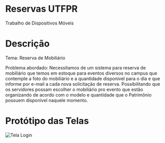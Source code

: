 # Reservas UTFPR
Trabalho de Dispositivos Móveis 

# Descrição
Tema: Reserva de Mobiliário

Problema abordado:
Necessitamos de um sistema para reserva de mobiliário que temos em estoque para eventos diversos no campus que contemple a foto do mobiliário e a quantidade disponível para o dia e que informe por e-mail a cada nova solicitação de reserva.
Possibilitando que os servidores possam escolher o mobiliário pro evento que estão organizando de acordo com o modelo e quantidade que o Patrimônio possuem disponível naquele momento.

# Protótipo das Telas
![Tela Login]()
